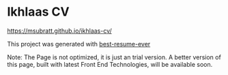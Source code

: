 # Ikhlaas CV

https://msubratt.github.io/ikhlaas-cv/

This project was generated with [best-resume-ever](https://github.com/salomonelli/best-resume-ever)

Note: The Page is not optimized, it is just an trial version. A better version of this page, built with latest Front End Technologies, will be available soon.
